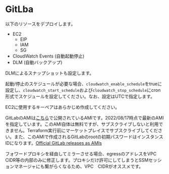 # GitLba

以下のリソースをデプロイします。

- EC2
  - EIP
  - IAM
  - SG
- CloudWatch Events (自動起動停止)
- DLM (自動バックアップ)

DLMによるスナップショットも設定します。

起動/停止のスケジュールが必要な場合、`cloudwatch_enable_schedule`をtrueに設定し、`cloudwatch_start_schedule`および`cloudwatch_stop_schedule`にcron形式でスケジュールを設定してください。なお、設定はUTCで指定します。

EC2に使用するキーペアはあらかじめ作成してください。

GitLabのAMIは[こちら](https://aws.amazon.com/marketplace/pp/prodview-w6ykryurkesjq?sr=0-1&ref_=beagle&applicationId=AWSMPContessa)で公開されているAMIです。2022/08/17時点で最新のAMIを指定しています。このAMI自体は無料ですが、サブスクライブしないと利用できません。Terraform実行前にマーケットプレイスでサブスクライブしてください。また、このAMIで作成されるGitLabのrootの初期パスワードはインスタンスIDになります。[Official GitLab releases as AMIs](https://docs.gitlab.com/ee/install/aws/#official-gitlab-releases-as-amis)

フォワードプロキシを経由してミラーさせる場合、egressのアドレスをVPC CIDR等の内部のみに修正します。プロキシだけ許可にしてしまうとSSMセッションマネージャにも繋がらくなるため、VPC　CIDRがオススメです。
